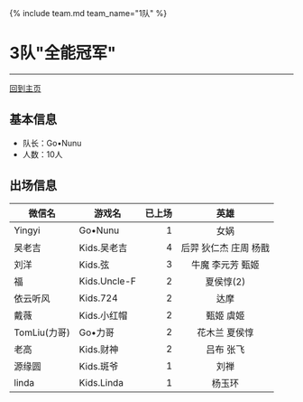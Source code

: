 {% include team.md team_name="1队" %}

# 3队"全能冠军" 
---
[回到主页](README.md)

## 基本信息
- 队长：Go•Nunu
- 人数：10人

## 出场信息

|微信名|   游戏名     | 已上场 |英雄|
|-----|----|----:|:------:|
|Yingyi| Go•Nunu  | 1 |女娲|
|吴老吉 | Kids.吴老吉  | 4 |后羿 狄仁杰 庄周 杨戬|
|刘洋 | Kids.弦  |  3 |牛魔 李元芳 甄姬|
|福| Kids.Uncle-F|  2  |夏侯惇(2)|
|依云听风|Kids.724 |  2  |达摩|
|戴薇| Kids.小红帽  | 2|甄姬 虞姬|
|TomLiu(力哥)| Go•力哥  | 2|花木兰 夏侯惇|
|老高|Kids.财神|2|吕布 张飞|
|源缘圆| Kids.斑爷  |  1  |刘禅|
|linda| Kids.Linda  |  1  |杨玉环|
